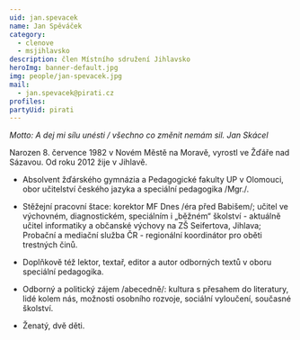 ```yaml
---
uid: jan.spevacek
name: Jan Spěváček
category:
  - clenove
  - msjihlavsko
description: člen Místního sdružení Jihlavsko
heroImg: banner-default.jpg
img: people/jan-spevacek.jpg
mail:
  - jan.spevacek@pirati.cz
profiles:
partyUid: pirati
---
```


_Motto: A dej mi sílu unésti / všechno co změnit nemám sil. Jan Skácel_

Narozen 8. července 1982 v Novém Městě na Moravě, vyrostl ve Žďáře nad Sázavou. Od roku 2012 žije v Jihlavě.

* Absolvent žďárského gymnázia a Pedagogické fakulty UP v Olomouci, obor učitelství českého jazyka a speciální pedagogika /Mgr./.

* Stěžejní pracovní štace: korektor MF Dnes /éra před Babišem/; učitel ve výchovném, diagnostickém, speciálním i „běžném“ školství - aktuálně učitel informatiky a občanské výchovy na ZŠ Seifertova, Jihlava; Probační a mediační služba ČR - regionální koordinátor pro oběti trestných činů.

* Doplňkově též lektor, textař, editor a autor odborných textů v oboru speciální pedagogika.

* Odborný a politický zájem /abecedně/: kultura s přesahem do literatury, lidé kolem nás, možnosti osobního rozvoje, sociální vyloučení, současné školství.

* Ženatý, dvě děti.
